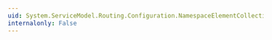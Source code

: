 ```yaml
---
uid: System.ServiceModel.Routing.Configuration.NamespaceElementCollection
internalonly: False
---
```

